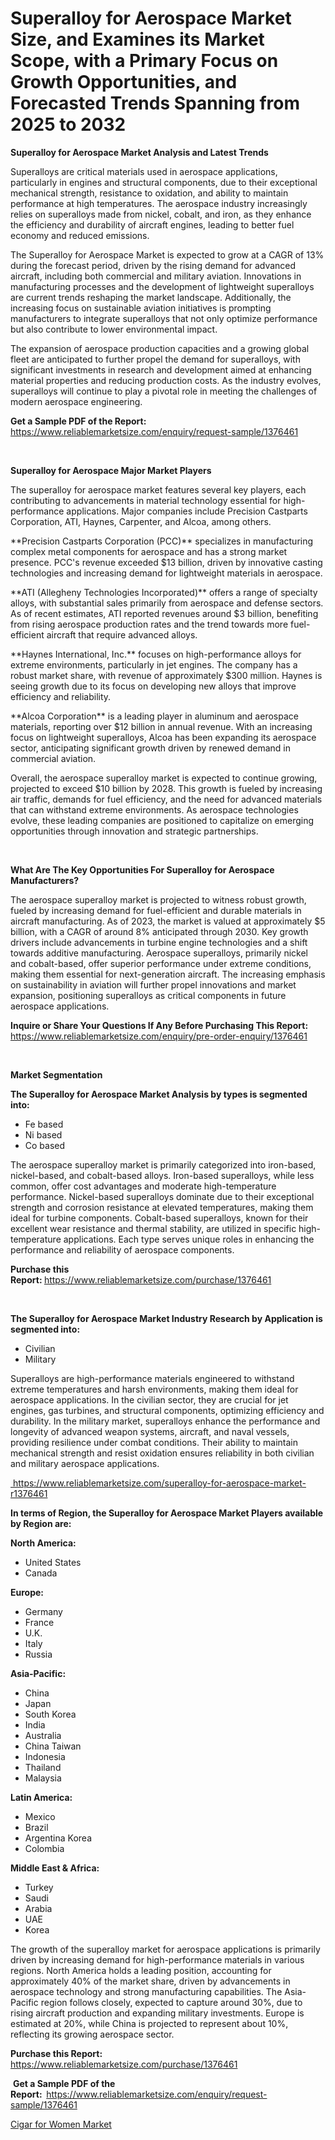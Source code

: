 <p><h1>Superalloy for Aerospace Market Size, and Examines its Market Scope, with a Primary Focus on Growth Opportunities, and Forecasted Trends Spanning from 2025 to 2032</h1></p><p><strong>Superalloy for Aerospace Market Analysis and Latest Trends</strong></p>
<p><p>Superalloys are critical materials used in aerospace applications, particularly in engines and structural components, due to their exceptional mechanical strength, resistance to oxidation, and ability to maintain performance at high temperatures. The aerospace industry increasingly relies on superalloys made from nickel, cobalt, and iron, as they enhance the efficiency and durability of aircraft engines, leading to better fuel economy and reduced emissions. </p><p>The Superalloy for Aerospace Market is expected to grow at a CAGR of 13% during the forecast period, driven by the rising demand for advanced aircraft, including both commercial and military aviation. Innovations in manufacturing processes and the development of lightweight superalloys are current trends reshaping the market landscape. Additionally, the increasing focus on sustainable aviation initiatives is prompting manufacturers to integrate superalloys that not only optimize performance but also contribute to lower environmental impact. </p><p>The expansion of aerospace production capacities and a growing global fleet are anticipated to further propel the demand for superalloys, with significant investments in research and development aimed at enhancing material properties and reducing production costs. As the industry evolves, superalloys will continue to play a pivotal role in meeting the challenges of modern aerospace engineering.</p></p>
<p><strong>Get a Sample PDF of the Report:&nbsp;</strong> <a href="https://www.reliablemarketsize.com/enquiry/request-sample/1376461?utm_campaign=1832&utm_medium=2&utm_source=Github&utm_content=ia&utm_term=13012025&utm_id=superalloy-for-aerospace">https://www.reliablemarketsize.com/enquiry/request-sample/1376461</a></p>
<p>&nbsp;</p>
<p><strong>Superalloy for Aerospace Major Market Players</strong></p>
<p><p>The superalloy for aerospace market features several key players, each contributing to advancements in material technology essential for high-performance applications. Major companies include Precision Castparts Corporation, ATI, Haynes, Carpenter, and Alcoa, among others.</p><p>**Precision Castparts Corporation (PCC)** specializes in manufacturing complex metal components for aerospace and has a strong market presence. PCC's revenue exceeded $13 billion, driven by innovative casting technologies and increasing demand for lightweight materials in aerospace.</p><p>**ATI (Allegheny Technologies Incorporated)** offers a range of specialty alloys, with substantial sales primarily from aerospace and defense sectors. As of recent estimates, ATI reported revenues around $3 billion, benefiting from rising aerospace production rates and the trend towards more fuel-efficient aircraft that require advanced alloys.</p><p>**Haynes International, Inc.** focuses on high-performance alloys for extreme environments, particularly in jet engines. The company has a robust market share, with revenue of approximately $300 million. Haynes is seeing growth due to its focus on developing new alloys that improve efficiency and reliability.</p><p>**Alcoa Corporation** is a leading player in aluminum and aerospace materials, reporting over $12 billion in annual revenue. With an increasing focus on lightweight superalloys, Alcoa has been expanding its aerospace sector, anticipating significant growth driven by renewed demand in commercial aviation.</p><p>Overall, the aerospace superalloy market is expected to continue growing, projected to exceed $10 billion by 2028. This growth is fueled by increasing air traffic, demands for fuel efficiency, and the need for advanced materials that can withstand extreme environments. As aerospace technologies evolve, these leading companies are positioned to capitalize on emerging opportunities through innovation and strategic partnerships.</p></p>
<p>&nbsp;</p>
<p><strong>What Are The Key Opportunities For Superalloy for Aerospace Manufacturers?</strong></p>
<p><p>The aerospace superalloy market is projected to witness robust growth, fueled by increasing demand for fuel-efficient and durable materials in aircraft manufacturing. As of 2023, the market is valued at approximately $5 billion, with a CAGR of around 8% anticipated through 2030. Key growth drivers include advancements in turbine engine technologies and a shift towards additive manufacturing. Aerospace superalloys, primarily nickel and cobalt-based, offer superior performance under extreme conditions, making them essential for next-generation aircraft. The increasing emphasis on sustainability in aviation will further propel innovations and market expansion, positioning superalloys as critical components in future aerospace applications.</p></p>
<p><strong>Inquire or Share Your Questions If Any Before Purchasing This Report:</strong> <a href="https://www.reliablemarketsize.com/enquiry/pre-order-enquiry/1376461?utm_campaign=1832&utm_medium=2&utm_source=Github&utm_content=ia&utm_term=13012025&utm_id=superalloy-for-aerospace">https://www.reliablemarketsize.com/enquiry/pre-order-enquiry/1376461</a></p>
<p>&nbsp;</p>
<p><strong>Market Segmentation</strong></p>
<p><strong>The Superalloy for Aerospace Market Analysis by types is segmented into:</strong></p>
<p><ul><li>Fe based</li><li>Ni based</li><li>Co based</li></ul></p>
<p><p>The aerospace superalloy market is primarily categorized into iron-based, nickel-based, and cobalt-based alloys. Iron-based superalloys, while less common, offer cost advantages and moderate high-temperature performance. Nickel-based superalloys dominate due to their exceptional strength and corrosion resistance at elevated temperatures, making them ideal for turbine components. Cobalt-based superalloys, known for their excellent wear resistance and thermal stability, are utilized in specific high-temperature applications. Each type serves unique roles in enhancing the performance and reliability of aerospace components.</p></p>
<p><strong>Purchase this Report:&nbsp;</strong><a href="https://www.reliablemarketsize.com/purchase/1376461?utm_campaign=1832&utm_medium=2&utm_source=Github&utm_content=ia&utm_term=13012025&utm_id=superalloy-for-aerospace">https://www.reliablemarketsize.com/purchase/1376461</a></p>
<p>&nbsp;</p>
<p><strong>The Superalloy for Aerospace Market Industry Research by Application is segmented into:</strong></p>
<p><ul><li>Civilian</li><li>Military</li></ul></p>
<p><p>Superalloys are high-performance materials engineered to withstand extreme temperatures and harsh environments, making them ideal for aerospace applications. In the civilian sector, they are crucial for jet engines, gas turbines, and structural components, optimizing efficiency and durability. In the military market, superalloys enhance the performance and longevity of advanced weapon systems, aircraft, and naval vessels, providing resilience under combat conditions. Their ability to maintain mechanical strength and resist oxidation ensures reliability in both civilian and military aerospace applications.</p></p>
<p><a href="https://www.reliablemarketsize.com/superalloy-for-aerospace-market-r1376461?utm_campaign=1832&utm_medium=2&utm_source=Github&utm_content=ia&utm_term=13012025&utm_id=superalloy-for-aerospace">&nbsp;https://www.reliablemarketsize.com/superalloy-for-aerospace-market-r1376461</a></p>
<p><strong>In terms of Region, the Superalloy for Aerospace Market Players available by Region are:</strong></p>
<p>
    <p> <strong> North America: </strong>
        <ul>
            <li>United States</li>
            <li>Canada</li>
        </ul>
        </p> 
    <p> <strong> Europe: </strong>
        <ul>
            <li>Germany</li>
            <li>France</li>
            <li>U.K.</li>
            <li>Italy</li>
            <li>Russia</li>
        </ul>
        </p> 
    <p> <strong> Asia-Pacific: </strong>
        <ul>
            <li>China</li>
            <li>Japan</li>
            <li>South Korea</li>
            <li>India</li>
            <li>Australia</li>
            <li>China Taiwan</li>
            <li>Indonesia</li>
            <li>Thailand</li>
            <li>Malaysia</li>
        </ul>
        </p> 
    <p> <strong> Latin America: </strong>
        <ul>
            <li>Mexico</li>
            <li>Brazil</li>
            <li>Argentina Korea</li>
            <li>Colombia</li>
        </ul>
        </p> 
    <p> <strong> Middle East & Africa: </strong>
        <ul>
            <li>Turkey</li>
            <li>Saudi</li>
            <li>Arabia</li>
            <li>UAE</li>
            <li>Korea</li>
        </ul>
    </p>
    </p>
<p><p>The growth of the superalloy market for aerospace applications is primarily driven by increasing demand for high-performance materials in various regions. North America holds a leading position, accounting for approximately 40% of the market share, driven by advancements in aerospace technology and strong manufacturing capabilities. The Asia-Pacific region follows closely, expected to capture around 30%, due to rising aircraft production and expanding military investments. Europe is estimated at 20%, while China is projected to represent about 10%, reflecting its growing aerospace sector.</p></p>
<p><strong>Purchase this Report: </strong><a href="https://www.reliablemarketsize.com/purchase/1376461?utm_campaign=1832&utm_medium=2&utm_source=Github&utm_content=ia&utm_term=13012025&utm_id=superalloy-for-aerospace">https://www.reliablemarketsize.com/purchase/1376461</a></p>
<p>&nbsp;<strong>Get a Sample PDF of the Report:&nbsp;&nbsp;</strong><a href="https://www.reliablemarketsize.com/enquiry/request-sample/1376461?utm_campaign=1832&utm_medium=2&utm_source=Github&utm_content=ia&utm_term=13012025&utm_id=superalloy-for-aerospace">https://www.reliablemarketsize.com/enquiry/request-sample/1376461</a></p>
<p><strong></strong></p>
<p><p><a href="https://github.com/AKSHATREPORTPRIME/Market-Research-Report-List-6/blob/main/cigar-for-women-market.md?utm_campaign=1832&utm_medium=2&utm_source=Github&utm_content=ia&utm_term=13012025&utm_id=superalloy-for-aerospace">Cigar for Women Market</a></p></p>